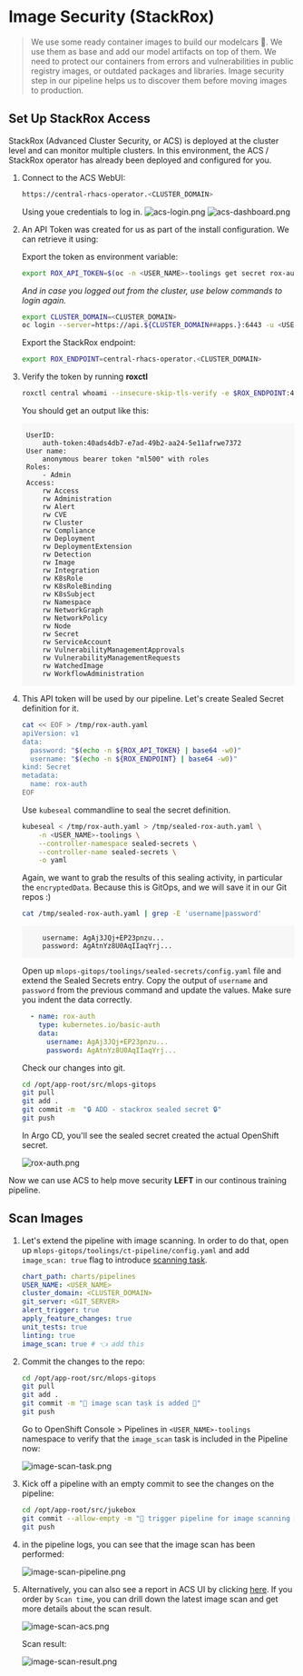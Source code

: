 # Image Security (StackRox)

> We use some ready container images to build our modelcars 🚗. We use them as base and add our model artifacts on top of them. We need to protect our containers from errors and vulnerabilities in public registry images, or outdated packages and libraries. Image security step in our pipeline helps us to discover them before moving images to production.


## Set Up StackRox Access

StackRox (Advanced Cluster Security, or ACS) is deployed at the cluster level and can monitor multiple clusters. In this environment, the ACS / StackRox operator has already been deployed and configured for you.

1. Connect to the ACS WebUI:

    ```bash
    https://central-rhacs-operator.<CLUSTER_DOMAIN>
    ```

    Using youe credentials to log in.
    ![acs-login.png](./images/acs-login.png)
    ![acs-dashboard.png](images/acs-dashboard.png)

2. An API Token was created for us as part of the install configuration. We can retrieve it using:

    Export the token as environment variable:

    ```bash
    export ROX_API_TOKEN=$(oc -n <USER_NAME>-toolings get secret rox-auth-ml500 -o go-template='{{index .data "password" | base64decode}}')
    ```
    _And in case you logged out from the cluster, use below commands to login again._

    ```bash
    export CLUSTER_DOMAIN=<CLUSTER_DOMAIN>
    oc login --server=https://api.${CLUSTER_DOMAIN##apps.}:6443 -u <USER_NAME> -p <PASSWORD>
    ```

    Export the StackRox endpoint:

    ```bash
    export ROX_ENDPOINT=central-rhacs-operator.<CLUSTER_DOMAIN>
    ```

3. Verify the token by running **roxctl**

    ```bash
    roxctl central whoami --insecure-skip-tls-verify -e $ROX_ENDPOINT:443
    ```

    You should get an output like this:

    <div class="highlight" style="background: #f7f7f7">
    <pre><code class="language-bash">
    UserID:
        auth-token:40ads4db7-e7ad-49b2-aa24-5e11afrwe7372
    User name:
        anonymous bearer token "ml500" with roles
    Roles:
        - Admin
    Access:
        rw Access
        rw Administration
        rw Alert
        rw CVE
        rw Cluster
        rw Compliance
        rw Deployment
        rw DeploymentExtension
        rw Detection
        rw Image
        rw Integration
        rw K8sRole
        rw K8sRoleBinding
        rw K8sSubject
        rw Namespace
        rw NetworkGraph
        rw NetworkPolicy
        rw Node
        rw Secret
        rw ServiceAccount
        rw VulnerabilityManagementApprovals
        rw VulnerabilityManagementRequests
        rw WatchedImage
        rw WorkflowAdministration
        </code></pre></div>

4. This API token will be used by our pipeline. Let's create Sealed Secret definition for it.

    ```bash
    cat << EOF > /tmp/rox-auth.yaml
    apiVersion: v1
    data:
      password: "$(echo -n ${ROX_API_TOKEN} | base64 -w0)"
      username: "$(echo -n ${ROX_ENDPOINT} | base64 -w0)"
    kind: Secret
    metadata:
      name: rox-auth
    EOF
    ```

    Use `kubeseal` commandline to seal the secret definition.

    ```bash
    kubeseal < /tmp/rox-auth.yaml > /tmp/sealed-rox-auth.yaml \
        -n <USER_NAME>-toolings \
        --controller-namespace sealed-secrets \
        --controller-name sealed-secrets \
        -o yaml
    ```

    Again, we want to grab the results of this sealing activity, in particular the `encryptedData`. Because this is GitOps, and we will save it in our Git repos :)

    ```bash
    cat /tmp/sealed-rox-auth.yaml | grep -E 'username|password'
    ```

    <div class="highlight" style="background: #f7f7f7">
    <pre><code class="language-yaml">
        username: AgAj3JQj+EP23pnzu...
        password: AgAtnYz8U0AqIIaqYrj...
    </code></pre></div>

    Open up `mlops-gitops/toolings/sealed-secrets/config.yaml` file and extend the Sealed Secrets entry. Copy the output of `username` and `password` from the previous command and update the values. Make sure you indent the data correctly.

    ```yaml
      - name: rox-auth
        type: kubernetes.io/basic-auth
        data:
          username: AgAj3JQj+EP23pnzu...
          password: AgAtnYz8U0AqIIaqYrj...
    ```

    Check our changes into git.

    ```bash
    cd /opt/app-root/src/mlops-gitops
    git pull
    git add .
    git commit -m  "🔒 ADD - stackrox sealed secret 🔒"
    git push
    ```

    In Argo CD, you'll see the sealed secret created the actual OpenShift secret.

    ![rox-auth.png](./images/rox-auth.png)

Now we can use ACS to help move security **LEFT** in our continous training pipeline. 

## Scan Images

1. Let's extend the pipeline with image scanning. In order to do that, open up `mlops-gitops/toolings/ct-pipeline/config.yaml` and add `image_scan: true` flag to introduce [scanning task](https://<GIT_SERVER>/<USER_NAME>/mlops-helmcharts/src/branch/main/charts/pipelines/templates/tasks/image-scan.yaml).
   
    ```yaml
    chart_path: charts/pipelines
    USER_NAME: <USER_NAME>
    cluster_domain: <CLUSTER_DOMAIN>
    git_server: <GIT_SERVER> 
    alert_trigger: true 
    apply_feature_changes: true
    unit_tests: true
    linting: true 
    image_scan: true # 👈 add this
    ```

2. Commit the changes to the repo:

    ```bash
    cd /opt/app-root/src/mlops-gitops
    git pull
    git add .
    git commit -m "🤳 image scan task is added 🤳"
    git push
    ```

    Go to OpenShift Console > Pipelines in `<USER_NAME>-toolings` namespace to verify that the `image_scan` task is included in the  Pipeline now:

    ![image-scan-task.png](./images/image-scan-task.png)


3. Kick off a pipeline with an empty commit to see the changes on the pipeline:

    ```bash
    cd /opt/app-root/src/jukebox
    git commit --allow-empty -m "🏃 trigger pipeline for image scanning 🏃"
    git push
    ```

4. in the pipeline logs, you can see that the image scan has been performed:

    ![image-scan-pipeline.png](./images/image-scan-pipeline.png)

5. Alternatively, you can also see a report in ACS UI by clicking [here](https://central-rhacs-operator.<CLUSTER_DOMAIN>/main/vulnerabilities/all-images?entityTab=Image&vulnerabilityState=OBSERVED&observedCveMode=WITH_CVES&sortOption[field]=Image%20scan%20time&sortOption[direction]=desc&s[SEVERITY][0]=Critical&s[SEVERITY][1]=Important&s[FIXABLE][0]=Fixable&s[Image][0]=jukebox). If you order by `Scan time`, you can  drill down the latest image scan and get more details about the scan result.

    ![image-scan-acs.png](./images/image-scan-acs.png)

    Scan result:

    ![image-scan-result.png](./images/image-scan-result.png)